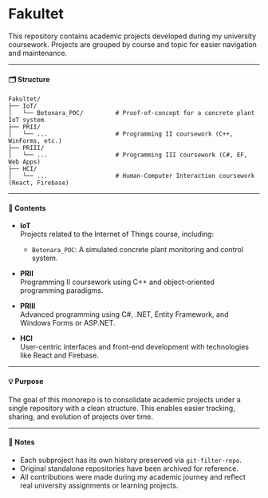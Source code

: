 # Fakultet

This repository contains academic projects developed during my university coursework. Projects are grouped by course and topic for easier navigation and maintenance.

---

#### 🗂 Structure

```
Fakultet/
├── IoT/
│   └── Betonara_POC/         # Proof-of-concept for a concrete plant IoT system
├── PRII/
│   └── ...                   # Programming II coursework (C++, WinForms, etc.)
├── PRIII/
│   └── ...                   # Programming III coursework (C#, EF, Web Apps)
├── HCI/
│   └── ...                   # Human-Computer Interaction coursework (React, Firebase)
```

---

#### 📁 Contents

- **IoT**  
  Projects related to the Internet of Things course, including:
  - `Betonara_POC`: A simulated concrete plant monitoring and control system.

- **PRII**  
  Programming II coursework using C++ and object-oriented programming paradigms.

- **PRIII**  
  Advanced programming using C#, .NET, Entity Framework, and Windows Forms or ASP.NET.

- **HCI**  
  User-centric interfaces and front-end development with technologies like React and Firebase.

---

#### 💡 Purpose

The goal of this monorepo is to consolidate academic projects under a single repository with a clean structure. This enables easier tracking, sharing, and evolution of projects over time.

---

#### 📜 Notes

- Each subproject has its own history preserved via `git-filter-repo`.
- Original standalone repositories have been archived for reference.
- All contributions were made during my academic journey and reflect real university assignments or learning projects.
